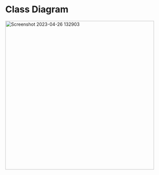 <h1>Class Diagram</h1>

<img width="465" alt="Screenshot 2023-04-26 132903" src="https://user-images.githubusercontent.com/112920061/234488636-df3ff1ef-9680-4081-95e2-516aaa887db5.png">
